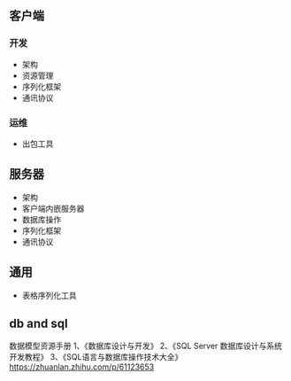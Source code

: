 ## 客户端
### 开发
- 架构
- 资源管理
- 序列化框架
- 通讯协议

### 运维
- 出包工具

## 服务器
- 架构
- 客户端内嵌服务器
- 数据库操作
- 序列化框架
- 通讯协议

## 通用
- 表格序列化工具

## db and sql
数据模型资源手册
1、《数据库设计与开发》
2、《SQL Server 数据库设计与系统开发教程》
3、《SQL语言与数据库操作技术大全》
https://zhuanlan.zhihu.com/p/61123653